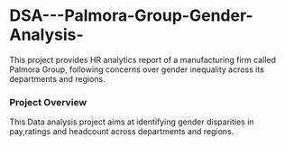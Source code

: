 # DSA---Palmora-Group-Gender-Analysis-
This project provides HR analytics report of a manufacturing firm called Palmora Group, following concerns over gender inequality across its departments and regions. 

### Project Overview 
This Data analysis project aims at identifying gender disparities in pay,ratings and headcount across departments and regions.
